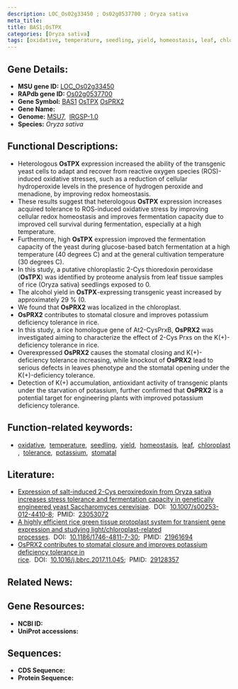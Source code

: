 ```yaml
---
description: LOC_Os02g33450 ; Os02g0537700 ; Oryza sativa
meta_title:
title: BAS1;OsTPX
categories: [Oryza sativa]
tags: [oxidative, temperature, seedling, yield, homeostasis, leaf, chloroplast, tolerance, potassium, stomatal]
---
```


## Gene Details:
- **MSU gene ID:** [LOC_Os02g33450](http://rice.uga.edu/cgi-bin/ORF_infopage.cgi?orf=LOC_Os02g33450)  
- **RAPdb gene ID:** [Os02g0537700](https://rapdb.dna.affrc.go.jp/locus/?name=Os02g0537700)  
- **Gene Symbol:** <u>BAS1</u>&nbsp;<u>OsTPX</u>&nbsp;<u>OsPRX2</u>
- **Gene Name:**
- **Genome:**  [MSU7](http://rice.uga.edu/),&nbsp;&nbsp;[IRGSP-1.0](https://rapdb.dna.affrc.go.jp/download/irgsp1.html)
- **Species:** *Oryza sativa*

## Functional Descriptions:
   - Heterologous **OsTPX** expression increased the ability of the transgenic yeast cells to adapt and recover from reactive oxygen species (ROS)-induced oxidative stresses, such as a reduction of cellular hydroperoxide levels in the presence of hydrogen peroxide and menadione, by improving redox homeostasis.
   - These results suggest that heterologous **OsTPX** expression increases acquired tolerance to ROS-induced oxidative stress by improving cellular redox homeostasis and improves fermentation capacity due to improved cell survival during fermentation, especially at a high temperature.
   - Furthermore, high **OsTPX** expression improved the fermentation capacity of the yeast during glucose-based batch fermentation at a high temperature (40 degrees C) and at the general cultivation temperature (30 degrees C).
   - In this study, a putative chloroplastic 2-Cys thioredoxin peroxidase (**OsTPX**) was identified by proteome analysis from leaf tissue samples of rice (Oryza sativa) seedlings exposed to 0.
   - The alcohol yield in **OsTPX**-expressing transgenic yeast increased by approximately 29 % (0.
   - We found that **OsPRX2** was localized in the chloroplast.
   - **OsPRX2** contributes to stomatal closure and improves potassium deficiency tolerance in rice.
   - In this study, a rice homologue gene of At2-CysPrxB, **OsPRX2** was investigated aiming to characterize the effect of 2-Cys Prxs on the K(+)-deficiency tolerance in rice.
   - Overexpressed **OsPRX2** causes the stomatal closing and K(+)-deficiency tolerance increasing, while knockout of **OsPRX2** lead to serious defects in leaves phenotype and the stomatal opening under the K(+)-deficiency tolerance.
   - Detection of K(+) accumulation, antioxidant activity of transgenic plants under the starvation of potassium, further confirmed that **OsPRX2** is a potential target for engineering plants with improved potassium deficiency tolerance.

## Function-related keywords:
   - [oxidative](/tags/oxidative/),&nbsp;&nbsp;[temperature](/tags/temperature/),&nbsp;&nbsp;[seedling](/tags/seedling/),&nbsp;&nbsp;[yield](/tags/yield/),&nbsp;&nbsp;[homeostasis](/tags/homeostasis/),&nbsp;&nbsp;[leaf](/tags/leaf/),&nbsp;&nbsp;[chloroplast](/tags/chloroplast/),&nbsp;&nbsp;[tolerance](/tags/tolerance/),&nbsp;&nbsp;[potassium](/tags/potassium/),&nbsp;&nbsp;[stomatal](/tags/stomatal/)

## Literature:
   - [Expression of salt-induced 2-Cys peroxiredoxin from Oryza sativa increases stress tolerance and fermentation capacity in genetically engineered yeast Saccharomyces cerevisiae](https://www.doi.org/10.1007/s00253-012-4410-8).&nbsp;&nbsp;DOI:&nbsp;&nbsp;[10.1007/s00253-012-4410-8](https://www.doi.org/10.1007/s00253-012-4410-8);&nbsp;&nbsp;PMID:&nbsp;&nbsp;[23053072](https://pubmed.ncbi.nlm.nih.gov/23053072/)
   - [A highly efficient rice green tissue protoplast system for transient gene expression and studying light/chloroplast-related processes](https://www.doi.org/10.1186/1746-4811-7-30).&nbsp;&nbsp;DOI:&nbsp;&nbsp;[10.1186/1746-4811-7-30](https://www.doi.org/10.1186/1746-4811-7-30);&nbsp;&nbsp;PMID:&nbsp;&nbsp;[21961694](https://pubmed.ncbi.nlm.nih.gov/21961694/)
   - [OsPRX2 contributes to stomatal closure and improves potassium deficiency tolerance in rice](https://www.doi.org/10.1016/j.bbrc.2017.11.045).&nbsp;&nbsp;DOI:&nbsp;&nbsp;[10.1016/j.bbrc.2017.11.045](https://www.doi.org/10.1016/j.bbrc.2017.11.045);&nbsp;&nbsp;PMID:&nbsp;&nbsp;[29128357](https://pubmed.ncbi.nlm.nih.gov/29128357/)

## Related News:

## Gene Resources:
- **NCBI ID:**  []()
- **UniProt accessions:** [](https://www.uniprot.org/uniprotkb//entry)

## Sequences:
- **CDS Sequence:**
- **Protein Sequence:**
